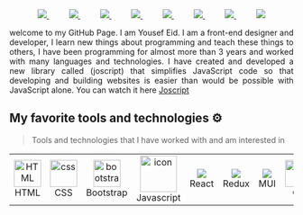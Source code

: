 
<div align="center">

<a href="https://www.facebook.com/profile.php?id=100079286477497locale=ar_AR">
<img src="https://github.com/Yosef-Eid/Yosef-Eid/assets/117477110/d0ec59c4-60db-4b45-a632-7c9053bdb15d">
</a>
 &nbsp;&nbsp;&nbsp;&nbsp;&nbsp;&nbsp;&nbsp;&nbsp;
<a href="https://www.linkedin.com/in/yousef-eid-080b75290/">
<img src="https://github.com/Yosef-Eid/Yosef-Eid/assets/117477110/e1136458-0bfa-4c9d-895f-cffd6b6fe16b">
</a>
&nbsp;&nbsp;&nbsp;&nbsp;&nbsp;&nbsp;&nbsp;&nbsp;
<a href="https://www.twitter.com/rzashakeri/">
<img src="https://github.com/Yosef-Eid/Yosef-Eid/assets/117477110/4a2b9734-89ad-4b3d-adf6-e445ae5bdf2a">
</a>
&nbsp;&nbsp;&nbsp;&nbsp;&nbsp;&nbsp;&nbsp;&nbsp;
<a href="https://www.linkedin.com/in/rezshakeri/">
<img src="https://github.com/Yosef-Eid/Yosef-Eid/assets/117477110/77a117ba-f200-4d05-83d5-10b03bbbe8f4">
</a>
&nbsp;&nbsp;&nbsp;&nbsp;&nbsp;&nbsp;&nbsp;&nbsp;
<a href="https://t.me/Yousef_Eid2">
<img src="https://github.com/Yosef-Eid/Yosef-Eid/assets/117477110/5fec61ae-4280-4c0d-931c-4eb8f6121ee0">
</a>
&nbsp;&nbsp;&nbsp;&nbsp;&nbsp;&nbsp;&nbsp;&nbsp;
<a href="https://mail.google.com/mail/u/0/?tab=rm&ogbl#inbox">
<img src="https://github.com/Yosef-Eid/Yosef-Eid/assets/117477110/5eeb8566-0239-46c6-baf0-f1ddfd6273dc">
</a>
&nbsp;&nbsp;&nbsp;&nbsp;&nbsp;&nbsp;&nbsp;&nbsp;
<a href="https://app.slack.com/client/T04TKKU2LBW/D04TH68S84A">
<img src="https://github.com/Yosef-Eid/Yosef-Eid/assets/117477110/bfeeff6c-6547-4143-99cd-bb6082f8f9f4">
</a>
&nbsp;&nbsp;&nbsp;&nbsp;&nbsp;&nbsp;&nbsp;&nbsp;
<a href="https://discordapp.com/users/1142169445754748948">
<img src="https://github.com/Yosef-Eid/Yosef-Eid/assets/117477110/c91ee0f0-5949-4fa4-b8d3-9d6a6bb7ad53">
</a>

</div>
<p></p>
<p align="justify">
welcome to my GitHub Page. I am Yousef Eid. I am a front-end designer and developer, I learn new things about programming and teach these things to others, I have been programming for almost more than 3 years and worked with many languages and technologies. I have created and developed a new library called (joscript) that simplifies JavaScript code so that developing and building websites is easier than would be possible with JavaScript alone. You can watch it here <a href="https://github.com/Yosef-Eid/joscript">Joscript</a>  

</p>

## My favorite tools and technologies ⚙️

> Tools and technologies that I have worked with and am interested in

<table>
  <tr>
       <td align="center"  width="96">
        <img src="https://skillicons.dev/icons?i=html" width="48" height="48" alt="HTML" />
      <br>HTML
    </td>
    <td align="center" width="96">
        <img src="https://skillicons.dev/icons?i=css" width="48" height="48" alt="css" />
      <br>CSS
    </td>
    <td align="center"  width="96">
        <img src="https://skillicons.dev/icons?i=bootstrap" width="48" height="48" alt="bootstrap" />
      <br>Bootstrap
    </td>
    <td align="center" width="96">
        <img src="https://techstack-generator.vercel.app/js-icon.svg" alt="icon" width="65" height="65" />
      <br>Javascript
    </td>
    <td align="center" width="80">
        <img src="https://github.com/Yosef-Eid/Yosef-Eid/assets/117477110/1c639213-ff7d-4ce3-938d-d9da25a52804" />
      <br>React
    </td>
    <td align="center" width="80">
        <img src="https://github.com/Yosef-Eid/Yosef-Eid/assets/117477110/e42ef55e-7eeb-4a86-9cf3-0e472580f39e" />
      <br>Redux
    </td>
    <td align="center" width="80">
        <img src="https://github.com/Yosef-Eid/Yosef-Eid/assets/117477110/315d0857-c03b-4cd5-9a0c-1ba43837343a" />
      <br>MUI
    </td>
    <td align="center" width="96">
        <img src="https://skillicons.dev/icons?i=git" width="48" height="48" alt="Git" />
      <br>Git
    </td>
       <td align="center" width="96">
        <img src="https://techstack-generator.vercel.app/github-icon.svg" width="65" height="65" alt="GitHub" />
      <br>Github
    </td>
    <td align="center" width="200">
        <img src="https://github.com/Yosef-Eid/Yosef-Eid/assets/117477110/f91653c3-70d1-4464-bb07-a4c10567fc79" />
      <br>Figma
    </td>
    <td align="center" width="96">
        <img src="https://skillicons.dev/icons?i=linux" width="48" height="48" alt="Linux" />
      <br>Linux
    </td>
   
  </tr>

  <tr>
    
 </tr>
</table>
